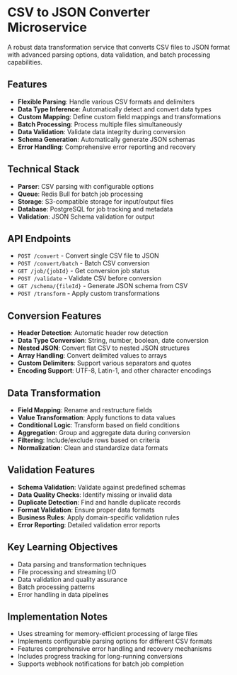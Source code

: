 # CSV to JSON Converter Microservice

A robust data transformation service that converts CSV files to JSON format with advanced parsing options, data validation, and batch processing capabilities.

## Features

- **Flexible Parsing**: Handle various CSV formats and delimiters
- **Data Type Inference**: Automatically detect and convert data types
- **Custom Mapping**: Define custom field mappings and transformations
- **Batch Processing**: Process multiple files simultaneously
- **Data Validation**: Validate data integrity during conversion
- **Schema Generation**: Automatically generate JSON schemas
- **Error Handling**: Comprehensive error reporting and recovery

## Technical Stack

- **Parser**: CSV parsing with configurable options
- **Queue**: Redis Bull for batch job processing
- **Storage**: S3-compatible storage for input/output files
- **Database**: PostgreSQL for job tracking and metadata
- **Validation**: JSON Schema validation for output

## API Endpoints

- `POST /convert` - Convert single CSV file to JSON
- `POST /convert/batch` - Batch CSV conversion
- `GET /job/{jobId}` - Get conversion job status
- `POST /validate` - Validate CSV before conversion
- `GET /schema/{fileId}` - Generate JSON schema from CSV
- `POST /transform` - Apply custom transformations

## Conversion Features

- **Header Detection**: Automatic header row detection
- **Data Type Conversion**: String, number, boolean, date conversion
- **Nested JSON**: Convert flat CSV to nested JSON structures
- **Array Handling**: Convert delimited values to arrays
- **Custom Delimiters**: Support various separators and quotes
- **Encoding Support**: UTF-8, Latin-1, and other character encodings

## Data Transformation

- **Field Mapping**: Rename and restructure fields
- **Value Transformation**: Apply functions to data values
- **Conditional Logic**: Transform based on field conditions
- **Aggregation**: Group and aggregate data during conversion
- **Filtering**: Include/exclude rows based on criteria
- **Normalization**: Clean and standardize data formats

## Validation Features

- **Schema Validation**: Validate against predefined schemas
- **Data Quality Checks**: Identify missing or invalid data
- **Duplicate Detection**: Find and handle duplicate records
- **Format Validation**: Ensure proper data formats
- **Business Rules**: Apply domain-specific validation rules
- **Error Reporting**: Detailed validation error reports

## Key Learning Objectives

- Data parsing and transformation techniques
- File processing and streaming I/O
- Data validation and quality assurance
- Batch processing patterns
- Error handling in data pipelines

## Implementation Notes

- Uses streaming for memory-efficient processing of large files
- Implements configurable parsing options for different CSV formats
- Features comprehensive error handling and recovery mechanisms
- Includes progress tracking for long-running conversions
- Supports webhook notifications for batch job completion 